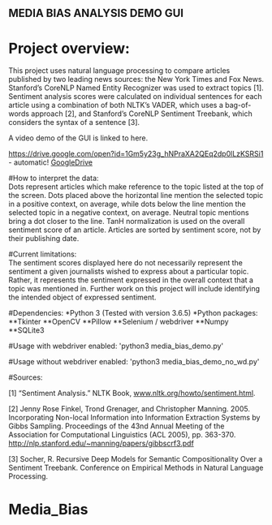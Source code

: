 ## MEDIA BIAS ANALYSIS DEMO GUI

# Project overview:   

This project uses natural language processing to compare articles published by two leading news sources: the New York Times and Fox News. Stanford’s CoreNLP Named Entity Recognizer was used to extract topics [1]. Sentiment analysis scores were calculated on individual sentences for each article using a combination of both NLTK’s VADER, which uses a bag-of-words approach [2], and Stanford’s CoreNLP Sentiment Treebank, which considers the syntax of a sentence [3].

A video demo of the GUI is linked to here. 

https://drive.google.com/open?id=1Gm5y23g_hNPraXA2QEq2dp0lLzKSRSi1 - automatic!
[GoogleDrive](https://drive.google.com/open?id=1Gm5y23g_hNPraXA2QEq2dp0lLzKSRSi1)


#How to interpret the data:   
Dots represent articles which make reference to the topic listed at the top of the screen. Dots placed above the horizontal line mention the selected topic in a positive context, on average, while dots below the line mention the selected topic in a negative context, on average. Neutral topic mentions bring a dot closer to the line. TanH normalization is used on the overall sentiment score of an article. Articles are sorted by sentiment score, not by their publishing date.

#Current limitations:   
The sentiment scores displayed here do not necessarily represent the sentiment a given journalists wished to express about a particular topic. Rather, it represents the sentiment expressed in the overall context that a topic was mentioned in. Further work on this project will include identifying the intended object of expressed sentiment.

#Dependencies:
*Python 3 (Tested with version 3.6.5)
*Python packages:
**Tkinter
**OpenCV
**Pillow
**Selenium / webdriver
**Numpy
**SQLite3

#Usage with webdriver enabled:
'python3 media_bias_demo.py'

#Usage without webdriver enabled:
'python3 media_bias_demo_no_wd.py'


#Sources:

[1] “Sentiment Analysis.” NLTK Book, www.nltk.org/howto/sentiment.html.

[2] Jenny Rose Finkel, Trond Grenager, and Christopher Manning. 2005. Incorporating Non-local Information into Information Extraction Systems by Gibbs Sampling. Proceedings of the 43nd Annual Meeting of the Association for Computational Linguistics (ACL 2005), pp. 363-370. http://nlp.stanford.edu/~manning/papers/gibbscrf3.pdf

[3] Socher, R. Recursive Deep Models for Semantic Compositionality Over a Sentiment Treebank. Conference
      on Empirical Methods in Natural Language Processing.




# Media_Bias
